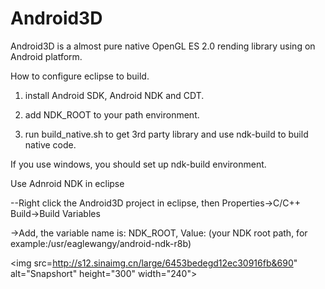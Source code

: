 Android3D
=========

Android3D is a almost pure native OpenGL ES 2.0 rending library using on Android platform.

How to configure eclipse to build.

1. install Android SDK, Android NDK and CDT.

2. add NDK_ROOT to your path environment.

3. run build_native.sh to get 3rd party library and use ndk-build to build native code.

If you use windows, you should set up ndk-build environment.


Use Adnroid NDK in eclipse

--Right click the Android3D project in eclipse, then Properties->C/C++ Build->Build Variables

 ->Add, the variable name is: NDK_ROOT, Value: (your NDK root path, for example:/usr/eaglewangy/android-ndk-r8b)
 
 <img src=http://s12.sinaimg.cn/large/6453bedegd12ec30916fb&690" alt="Snapshort" height="300" width="240">
 
